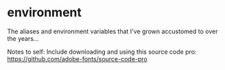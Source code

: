 environment
===========

The aliases and environment variables that I've grown accustomed to over the years...

Notes to self:
Include downloading and using this source code pro: https://github.com/adobe-fonts/source-code-pro